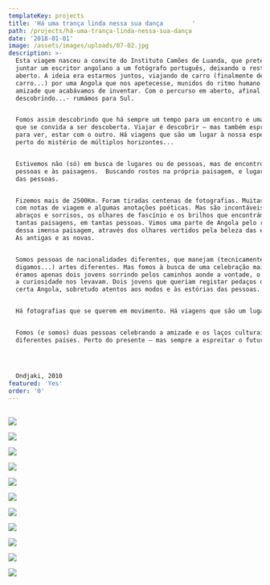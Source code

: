 ```yaml
---
templateKey: projects
title: 'Há uma trança linda nessa sua dança        '
path: /projects/há-uma-trança-linda-nessa-sua-dança
date: '2018-01-01'
image: /assets/images/uploads/07-02.jpg
description: >-
  Esta viagem nasceu a convite do Instituto Camões de Luanda, que pretendeu
  juntar um escritor angolano a um fotógrafo português, deixando o resto em
  aberto. A ideia era estarmos juntos, viajando de carro (finalmente de
  carro...) por uma Angola que nos apetecesse, munidos do ritmo humano de uma
  amizade que acabávamos de inventar. Com o percurso em aberto, afinal – fomos
  descobrindo...- rumámos para Sul. 


  Fomos assim descobrindo que há sempre um tempo para um encontro e uma estrada
  que se convida a ser descoberta. Viajar é descobrir – mas também espreitar, ir
  para ver, estar com o outro. Há viagens que são um lugar à nossa espera –
  perto do mistério de múltiplos horizontes...


  Estivemos não (só) em busca de lugares ou de pessoas, mas de encontro às
  pessoas e às paisagens.  Buscando rostos na própria paisagem, e lugares dentro
  das pessoas.


  Fizemos mais de 2500Km. Foram tiradas centenas de fotografias. Muitas páginas
  com notas de viagem e algumas anotações poéticas. Mas são incontáveis os
  abraços e sorrisos, os olhares de fascínio e os brilhos que encontrámos em
  tantas paisagens, em tantas pessoas. Vimos uma parte de Angola pelo rosto
  dessa imensa paisagem, através dos olhares vertidos pela beleza das estradas.
  As antigas e as novas.


  Somos pessoas de nacionalidades diferentes, que manejam (tecnicamente,
  digamos...) artes diferentes. Mas fomos à busca de uma celebração maior:
  éramos apenas dois jovens sorrindo pelos caminhos aonde a vontade, o sorriso e
  a curiosidade nos levavam. Dois jovens que queriam registar pedaços de uma
  certa Angola, sobretudo atentos aos modos e às estórias das pessoas.  


  Há fotografias que se querem em movimento. Há viagens que são um lugar.


  Fomos (e somos) duas pessoas celebrando a amizade e os laços culturais entre
  diferentes países. Perto do presente – mas sempre a espreitar o futuro.




  Ondjaki, 2010
featured: 'Yes'
order: '0'
---
```

## 

![](/assets/images/uploads/07-01.jpg)

![](/assets/images/uploads/07-02.jpg)

![](/assets/images/uploads/07-03.jpg)

![](/assets/images/uploads/07-04.jpg)

![](/assets/images/uploads/07-05.jpg)

![](/assets/images/uploads/07-06.jpg)

![](/assets/images/uploads/07-07.jpg)

![](/assets/images/uploads/07-08.jpg)

![](/assets/images/uploads/07-09.jpg)

![](/assets/images/uploads/07-10.jpg)

![](/assets/images/uploads/07-011.jpg)

